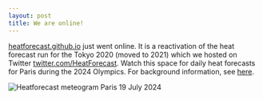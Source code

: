 ```yaml
---
layout: post
title: We are online!
---
```


[heatforecast.github.io](https://heatforecast.github.io) just went online.
It is a reactivation of the heat forecast run for the Tokyo 2020 (moved to 2021)
which we hosted on Twitter [twitter.com/HeatForecast](https://twitter.com/HeatForecast).
Watch this space for daily heat forecasts for Paris during the 2024 Olympics.
For background information, see [here](https://heatforecast.github.io/about/).

![Heatforecast meteogram Paris 19 July 2024](https://heatforecast.github.io/images/paris_2024071900.png)